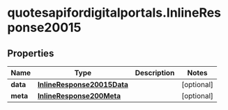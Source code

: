 # quotesapifordigitalportals.InlineResponse20015

## Properties

Name | Type | Description | Notes
------------ | ------------- | ------------- | -------------
**data** | [**InlineResponse20015Data**](InlineResponse20015Data.md) |  | [optional] 
**meta** | [**InlineResponse200Meta**](InlineResponse200Meta.md) |  | [optional] 



